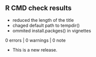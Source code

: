 ## R CMD check results

* reduced the length of the title
* chaged default path to tempdir()
* ommited install.packges() in vignettes

0 errors | 0 warnings | 0 note

* This is a new release.
